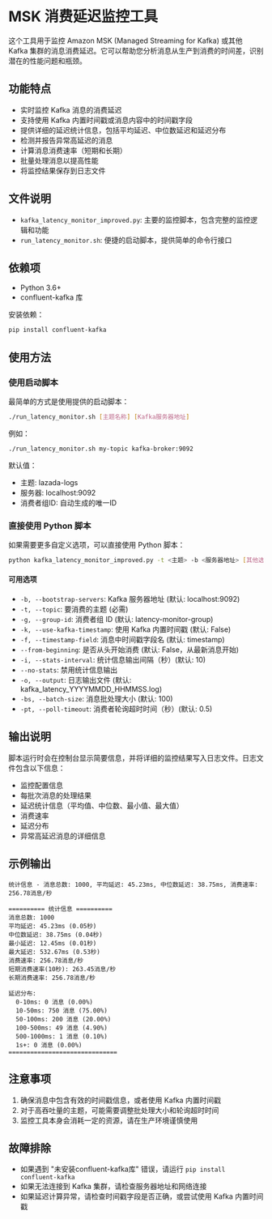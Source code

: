 # MSK 消费延迟监控工具

这个工具用于监控 Amazon MSK (Managed Streaming for Kafka) 或其他 Kafka 集群的消息消费延迟。它可以帮助您分析消息从生产到消费的时间差，识别潜在的性能问题和瓶颈。

## 功能特点

- 实时监控 Kafka 消息的消费延迟
- 支持使用 Kafka 内置时间戳或消息内容中的时间戳字段
- 提供详细的延迟统计信息，包括平均延迟、中位数延迟和延迟分布
- 检测并报告异常高延迟的消息
- 计算消息消费速率（短期和长期）
- 批量处理消息以提高性能
- 将监控结果保存到日志文件

## 文件说明

- `kafka_latency_monitor_improved.py`: 主要的监控脚本，包含完整的监控逻辑和功能
- `run_latency_monitor.sh`: 便捷的启动脚本，提供简单的命令行接口

## 依赖项

- Python 3.6+
- confluent-kafka 库

安装依赖：
```bash
pip install confluent-kafka
```

## 使用方法

### 使用启动脚本

最简单的方式是使用提供的启动脚本：

```bash
./run_latency_monitor.sh [主题名称] [Kafka服务器地址]
```

例如：
```bash
./run_latency_monitor.sh my-topic kafka-broker:9092
```

默认值：
- 主题: lazada-logs
- 服务器: localhost:9092
- 消费者组ID: 自动生成的唯一ID

### 直接使用 Python 脚本

如果需要更多自定义选项，可以直接使用 Python 脚本：

```bash
python kafka_latency_monitor_improved.py -t <主题> -b <服务器地址> [其他选项]
```

#### 可用选项

- `-b, --bootstrap-servers`: Kafka 服务器地址 (默认: localhost:9092)
- `-t, --topic`: 要消费的主题 (必需)
- `-g, --group-id`: 消费者组 ID (默认: latency-monitor-group)
- `-k, --use-kafka-timestamp`: 使用 Kafka 内置时间戳 (默认: False)
- `-f, --timestamp-field`: 消息中时间戳字段名 (默认: timestamp)
- `--from-beginning`: 是否从头开始消费 (默认: False，从最新消息开始)
- `-i, --stats-interval`: 统计信息输出间隔（秒）(默认: 10)
- `--no-stats`: 禁用统计信息输出
- `-o, --output`: 日志输出文件 (默认: kafka_latency_YYYYMMDD_HHMMSS.log)
- `-bs, --batch-size`: 消息批处理大小 (默认: 100)
- `-pt, --poll-timeout`: 消费者轮询超时时间（秒）(默认: 0.5)

## 输出说明

脚本运行时会在控制台显示简要信息，并将详细的监控结果写入日志文件。日志文件包含以下信息：

- 监控配置信息
- 每批次消息的处理结果
- 延迟统计信息（平均值、中位数、最小值、最大值）
- 消费速率
- 延迟分布
- 异常高延迟消息的详细信息

## 示例输出

```
统计信息 - 消息总数: 1000, 平均延迟: 45.23ms, 中位数延迟: 38.75ms, 消费速率: 256.78消息/秒

========== 统计信息 ==========
消息总数: 1000
平均延迟: 45.23ms (0.05秒)
中位数延迟: 38.75ms (0.04秒)
最小延迟: 12.45ms (0.01秒)
最大延迟: 532.67ms (0.53秒)
消费速率: 256.78消息/秒
短期消费速率(10秒): 263.45消息/秒
长期消费速率: 256.78消息/秒

延迟分布:
  0-10ms: 0 消息 (0.00%)
  10-50ms: 750 消息 (75.00%)
  50-100ms: 200 消息 (20.00%)
  100-500ms: 49 消息 (4.90%)
  500-1000ms: 1 消息 (0.10%)
  1s+: 0 消息 (0.00%)
==============================
```

## 注意事项

1. 确保消息中包含有效的时间戳信息，或者使用 Kafka 内置时间戳
2. 对于高吞吐量的主题，可能需要调整批处理大小和轮询超时时间
3. 监控工具本身会消耗一定的资源，请在生产环境谨慎使用

## 故障排除

- 如果遇到 "未安装confluent-kafka库" 错误，请运行 `pip install confluent-kafka`
- 如果无法连接到 Kafka 集群，请检查服务器地址和网络连接
- 如果延迟计算异常，请检查时间戳字段是否正确，或尝试使用 Kafka 内置时间戳
